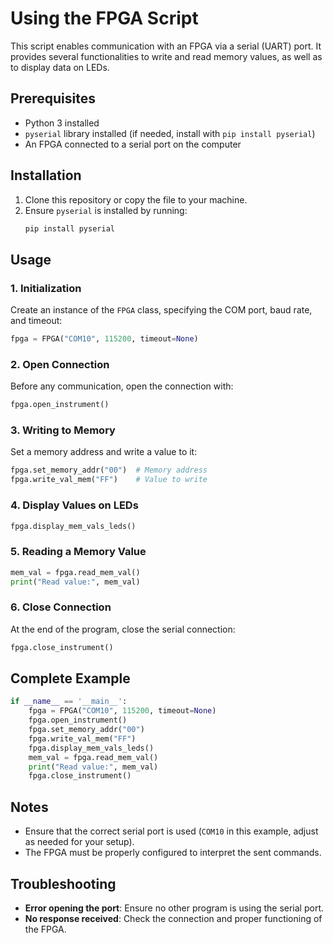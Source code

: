 # Using the FPGA Script

This script enables communication with an FPGA via a serial (UART) port. It provides several functionalities to write and read memory values, as well as to display data on LEDs.

## Prerequisites

- Python 3 installed
- `pyserial` library installed (if needed, install with `pip install pyserial`)
- An FPGA connected to a serial port on the computer

## Installation

1. Clone this repository or copy the file to your machine.
2. Ensure `pyserial` is installed by running:
   ```sh
   pip install pyserial
   ```

## Usage

### 1. Initialization

Create an instance of the `FPGA` class, specifying the COM port, baud rate, and timeout:
```python
fpga = FPGA("COM10", 115200, timeout=None)
```

### 2. Open Connection
Before any communication, open the connection with:
```python
fpga.open_instrument()
```

### 3. Writing to Memory
Set a memory address and write a value to it:
```python
fpga.set_memory_addr("00")  # Memory address
fpga.write_val_mem("FF")    # Value to write
```

### 4. Display Values on LEDs

```python
fpga.display_mem_vals_leds()
```

### 5. Reading a Memory Value
```python
mem_val = fpga.read_mem_val()
print("Read value:", mem_val)
```

### 6. Close Connection
At the end of the program, close the serial connection:
```python
fpga.close_instrument()
```

## Complete Example

```python
if __name__ == '__main__':
    fpga = FPGA("COM10", 115200, timeout=None)
    fpga.open_instrument()
    fpga.set_memory_addr("00")
    fpga.write_val_mem("FF")
    fpga.display_mem_vals_leds()
    mem_val = fpga.read_mem_val()
    print("Read value:", mem_val)
    fpga.close_instrument()
```

## Notes
- Ensure that the correct serial port is used (`COM10` in this example, adjust as needed for your setup).
- The FPGA must be properly configured to interpret the sent commands.

## Troubleshooting
- **Error opening the port**: Ensure no other program is using the serial port.
- **No response received**: Check the connection and proper functioning of the FPGA.




